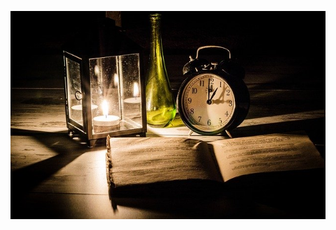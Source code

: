 ![enter image description here](https://github.com/dragon-library/library/raw/master/img/desk-1148994_640.jpg)
<!--stackedit_data:
eyJoaXN0b3J5IjpbLTEyNzk5MTY3NDMsMTAwNzU3Nzc3NCwtMT
EyNTU2MTc4MiwxMjM2MTk2MTEwLDIwMjc5NzQwNzgsLTE1Mjkw
NDIzMTAsLTE5Mzk2ODMwOCwtMTIxMDM4OTYwOCw0OTgyOTAyOT
UsLTcwNjY3NTkxNCwtMzkzMDIyMjAyLDczODk4NTY3MSw5NjQ2
MjIzNjUsLTE0NzAzMTk0ODZdfQ==
-->